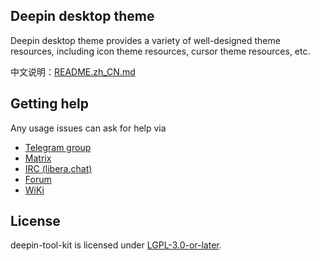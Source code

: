 ## Deepin desktop theme

Deepin desktop theme provides a variety of well-designed theme resources, including icon theme resources, cursor theme resources, etc.


中文说明：[README.zh_CN.md](./README.zh_CN.md)


## Getting help

Any usage issues can ask for help via

* [Telegram group](https://t.me/deepin)
* [Matrix](https://matrix.to/#/#deepin-community:matrix.org)
* [IRC (libera.chat)](https://web.libera.chat/#deepin-community)
* [Forum](https://bbs.deepin.org)
* [WiKi](https://wiki.deepin.org/)

## License

deepin-tool-kit is licensed under [LGPL-3.0-or-later](LICENSE).
